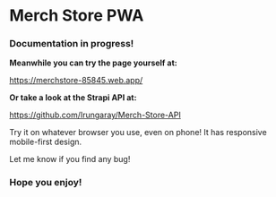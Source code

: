 # Merch Store PWA

### Documentation in progress!

**Meanwhile you can try the page yourself at:**

https://merchstore-85845.web.app/

**Or take a look at the Strapi API at:**

https://github.com/Irungaray/Merch-Store-API

Try it on whatever browser you use, even on phone! It has responsive mobile-first design.

Let me know if you find any bug!

### **Hope you enjoy!**